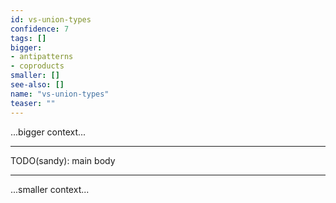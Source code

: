 ```yaml
---
id: vs-union-types
confidence: 7
tags: []
bigger:
- antipatterns
- coproducts
smaller: []
see-also: []
name: "vs-union-types"
teaser: ""
---
```



...bigger context...

---

TODO(sandy): main body

---

...smaller context...
